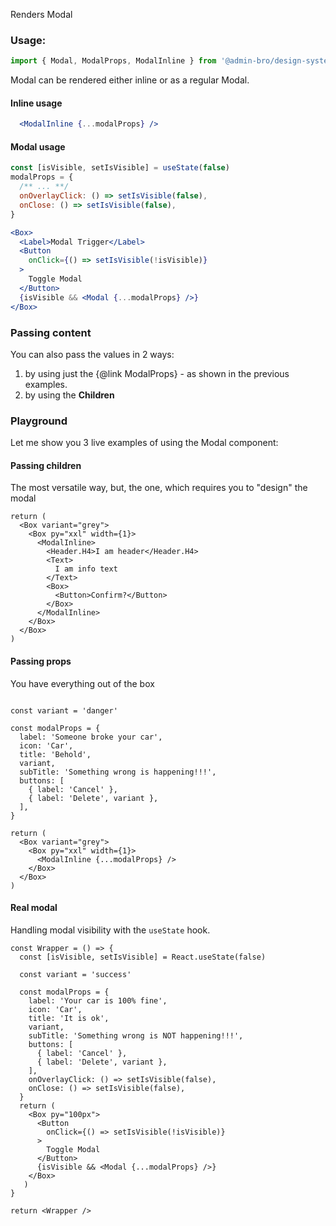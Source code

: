Renders Modal

### Usage:

```javascript
import { Modal, ModalProps, ModalInline } from '@admin-bro/design-system'
```

Modal can be rendered either inline or as a regular Modal.

#### Inline usage

```jsx
  <ModalInline {...modalProps} />
```

#### Modal usage

```jsx
const [isVisible, setIsVisible] = useState(false)
modalProps = {
  /** ... **/
  onOverlayClick: () => setIsVisible(false),
  onClose: () => setIsVisible(false),
}

<Box>
  <Label>Modal Trigger</Label>
  <Button
    onClick={() => setIsVisible(!isVisible)}
  >
    Toggle Modal
  </Button>
  {isVisible && <Modal {...modalProps} />}
</Box>
```

### Passing content

You can also pass the values in 2 ways:

1. by using just the {@link ModalProps} - as shown in the previous examples.
2. by using the **Children**

### Playground

Let me show you 3 live examples of using the Modal component:

#### Passing children

The most versatile way, but, the one, which requires you to "design" the modal

```reactComponent
return (
  <Box variant="grey">
    <Box py="xxl" width={1}>
      <ModalInline>
        <Header.H4>I am header</Header.H4>
        <Text>
          I am info text
        </Text>
        <Box>
          <Button>Confirm?</Button>
        </Box>
      </ModalInline>
    </Box>
  </Box>
)
```

#### Passing props

You have everything out of the box

```reactComponent

const variant = 'danger'

const modalProps = {
  label: 'Someone broke your car',
  icon: 'Car',
  title: 'Behold',
  variant,
  subTitle: 'Something wrong is happening!!!',
  buttons: [
    { label: 'Cancel' },
    { label: 'Delete', variant },
  ],
}

return (
  <Box variant="grey">
    <Box py="xxl" width={1}>
      <ModalInline {...modalProps} />
    </Box>
  </Box>
)
```

#### Real modal

Handling modal visibility with the `useState` hook.

```reactComponent
const Wrapper = () => {
  const [isVisible, setIsVisible] = React.useState(false)

  const variant = 'success'

  const modalProps = {
    label: 'Your car is 100% fine',
    icon: 'Car',
    title: 'It is ok',
    variant,
    subTitle: 'Something wrong is NOT happening!!!',
    buttons: [
      { label: 'Cancel' },
      { label: 'Delete', variant },
    ],
    onOverlayClick: () => setIsVisible(false),
    onClose: () => setIsVisible(false),
  }
  return (
    <Box py="100px">
      <Button
        onClick={() => setIsVisible(!isVisible)}
      >
        Toggle Modal
      </Button>
      {isVisible && <Modal {...modalProps} />}
    </Box>
   )
}

return <Wrapper />
```